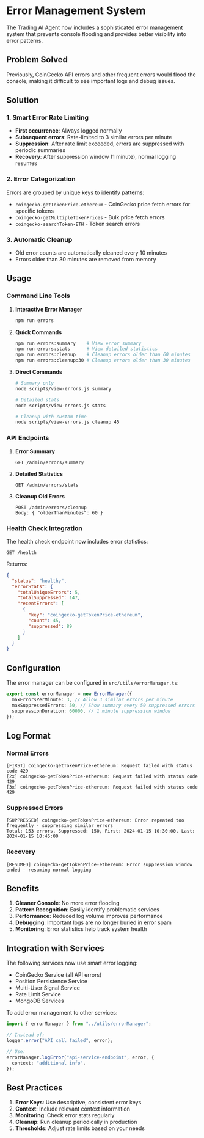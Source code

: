 # Error Management System

The Trading AI Agent now includes a sophisticated error management system that prevents console flooding and provides better visibility into error patterns.

## Problem Solved

Previously, CoinGecko API errors and other frequent errors would flood the console, making it difficult to see important logs and debug issues.

## Solution

### 1. Smart Error Rate Limiting

- **First occurrence**: Always logged normally
- **Subsequent errors**: Rate-limited to 3 similar errors per minute
- **Suppression**: After rate limit exceeded, errors are suppressed with periodic summaries
- **Recovery**: After suppression window (1 minute), normal logging resumes

### 2. Error Categorization

Errors are grouped by unique keys to identify patterns:

- `coingecko-getTokenPrice-ethereum` - CoinGecko price fetch errors for specific tokens
- `coingecko-getMultipleTokenPrices` - Bulk price fetch errors
- `coingecko-searchToken-ETH` - Token search errors

### 3. Automatic Cleanup

- Old error counts are automatically cleaned every 10 minutes
- Errors older than 30 minutes are removed from memory

## Usage

### Command Line Tools

1. **Interactive Error Manager**

   ```bash
   npm run errors
   ```

2. **Quick Commands**

   ```bash
   npm run errors:summary    # View error summary
   npm run errors:stats      # View detailed statistics
   npm run errors:cleanup    # Cleanup errors older than 60 minutes
   npm run errors:cleanup:30 # Cleanup errors older than 30 minutes
   ```

3. **Direct Commands**

   ```bash
   # Summary only
   node scripts/view-errors.js summary

   # Detailed stats
   node scripts/view-errors.js stats

   # Cleanup with custom time
   node scripts/view-errors.js cleanup 45
   ```

### API Endpoints

1. **Error Summary**

   ```
   GET /admin/errors/summary
   ```

2. **Detailed Statistics**

   ```
   GET /admin/errors/stats
   ```

3. **Cleanup Old Errors**
   ```
   POST /admin/errors/cleanup
   Body: { "olderThanMinutes": 60 }
   ```

### Health Check Integration

The health check endpoint now includes error statistics:

```
GET /health
```

Returns:

```json
{
  "status": "healthy",
  "errorStats": {
    "totalUniqueErrors": 5,
    "totalSuppressed": 147,
    "recentErrors": [
      {
        "key": "coingecko-getTokenPrice-ethereum",
        "count": 45,
        "suppressed": 89
      }
    ]
  }
}
```

## Configuration

The error manager can be configured in `src/utils/errorManager.ts`:

```typescript
export const errorManager = new ErrorManager({
  maxErrorsPerMinute: 3, // Allow 3 similar errors per minute
  maxSuppressedErrors: 50, // Show summary every 50 suppressed errors
  suppressionDuration: 60000, // 1 minute suppression window
});
```

## Log Format

### Normal Errors

```
[FIRST] coingecko-getTokenPrice-ethereum: Request failed with status code 429
[2x] coingecko-getTokenPrice-ethereum: Request failed with status code 429
[3x] coingecko-getTokenPrice-ethereum: Request failed with status code 429
```

### Suppressed Errors

```
[SUPPRESSED] coingecko-getTokenPrice-ethereum: Error repeated too frequently - suppressing similar errors
Total: 153 errors, Suppressed: 150, First: 2024-01-15 10:30:00, Last: 2024-01-15 10:45:00
```

### Recovery

```
[RESUMED] coingecko-getTokenPrice-ethereum: Error suppression window ended - resuming normal logging
```

## Benefits

1. **Cleaner Console**: No more error flooding
2. **Pattern Recognition**: Easily identify problematic services
3. **Performance**: Reduced log volume improves performance
4. **Debugging**: Important logs are no longer buried in error spam
5. **Monitoring**: Error statistics help track system health

## Integration with Services

The following services now use smart error logging:

- CoinGecko Service (all API errors)
- Position Persistence Service
- Multi-User Signal Service
- Rate Limit Service
- MongoDB Services

To add error management to other services:

```typescript
import { errorManager } from "../utils/errorManager";

// Instead of:
logger.error("API call failed", error);

// Use:
errorManager.logError("api-service-endpoint", error, {
  context: "additional info",
});
```

## Best Practices

1. **Error Keys**: Use descriptive, consistent error keys
2. **Context**: Include relevant context information
3. **Monitoring**: Check error stats regularly
4. **Cleanup**: Run cleanup periodically in production
5. **Thresholds**: Adjust rate limits based on your needs
